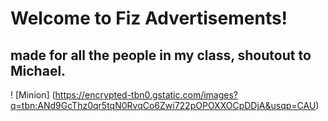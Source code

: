 # Welcome to Fiz Advertisements!
## made for all the people in my class, shoutout to Michael.

! [Minion] (https://encrypted-tbn0.gstatic.com/images?q=tbn:ANd9GcThz0qr5tqN0RvqCo6Zwi722pOPOXXOCpDDjA&usqp=CAU)
